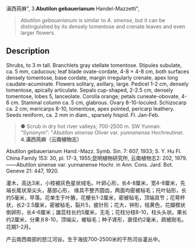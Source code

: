 滇西苘麻",
3.**Abutilon gebauerianum** Handel-Mazzetti",

> *Abutilon gebauerianum* is similar to *A. sinense*, but it can be distinguished by its densely tomentose and crenate leaves and even larger flowers.

## Description
Shrubs, to 3 m tall. Branchlets gray stellate tomentose. Stipules subulate, ca. 5 mm, caducous; leaf blade ovate-cordate, 4-8 × 4-8 cm, both surfaces densely tomentose, base cordate, margin irregularly crenate, apex long caudate-acuminate. Flowers solitary, axillary, large. Pedicel 1-2 cm, densely tomentose, apically articulate. Sepals cup-shaped, 2-2.5 cm, densely tomentose, lobes 5, lanceolate. Corolla orange; petals cuneate-obovate, 4-6 cm. Staminal column ca. 5 cm, glabrous. Ovary 8-10-loculed. Schizocarp ca. 2 cm; mericarps 8-10, tomentose, apex pointed, pericarp leathery. Seeds reniform, ca. 2 mm in diam., sparsely hispid. Fl. Jan-Feb.

> ●  Scrub in dry hot river valleys; 700-2500 m. SW Yunnan.
  "Synonym": "*Abutilon sinense* Oliver var. *yunnanense* Hochreutiner.
**4.滇西苘麻（云南植物志）**

Abutilon gebauerianum Hand.-Mazz. Symb. Sin. 7: 607, 1933; S. Y. Hu Fl. China Family 153: 30, pl. 17-3, 1955;昆明植物研究所, 云南植物志2: 202, 1979. ——Abutilon sinense var. yunnanense Hochr. in Ann. Cons. Jard. Bot. Geneve 21: 447, 1920.

灌木，高达3米，小枝被灰色星状绒毛。叶卵心形，长4-8厘米，宽4-8厘米，先端长尾状渐尖头，基部心形， 缘具不整齐圆齿，两面均密被毡毛；托叶钻形，长约5毫米，早落。花单生于叶腋，花梗长1-2厘米，密被毡毛，顶端具节；花萼杯状，长2-2.5厘米，密被毡毛，裂片5，披针形；花大，钟形，桔黄色，花瓣楔状倒卵形，长4-6厘米；雄蕊柱长约5厘米，无毛；花柱分枝8-10，柱头头状。果长约2厘米，分果爿8-10，顶端尖，被毡毛；种子肾形，直径约2毫米，疏被刚毛。花期1-2月。

产云南西南部的怒江河谷。生于海拔700-2500米的干热河谷灌丛中。
